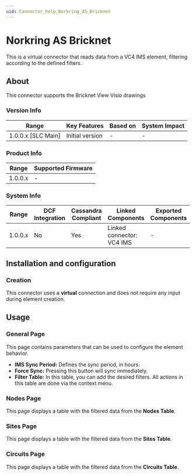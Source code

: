 ```yaml
---
uid: Connector_help_Norkring_AS_Bricknet
---
```


# Norkring AS Bricknet

This is a virtual connector that reads data from a VC4 IMS element, filtering according to the defined filters.

## About

This connector supports the Bricknet View Visio drawings

### Version Info

| Range                | Key Features     | Based on     | System Impact     |
|----------------------|------------------|--------------|-------------------|
| 1.0.0.x [SLC Main]   | Initial version  | -            | -                 |

### Product Info

| Range     | Supported Firmware     |
|-----------|------------------------|
| 1.0.0.x   | -                      |

### System Info

| Range   | DCF Integration | Cassandra Compliant | Linked Components         | Exported Components |
|---------|-----------------|---------------------|---------------------------|---------------------|
| 1.0.0.x | No              | Yes                 | Linked connector: VC4 IMS | -                   |

## Installation and configuration

### Creation

This connector uses a **virtual** connection and does not require any input during element creation.

## Usage

### General Page

This page contains parameters that can be used to configure the element behavior.

- **IMS Sync Period:** Defines the sync period, in hours.
- **Force Sync:** Pressing this button will sync immediately.
- **Filter Table:** In this table, you can add the desired filters. All actions in this table are done via the context menu.

### Nodes Page

This page displays a table with the filtered data from the **Nodes Table**.

### Sites Page

This page displays a table with the filtered data from the **Sites Table**.

### Circuits Page

This page displays a table with the filtered data from the **Circuits Table**.
